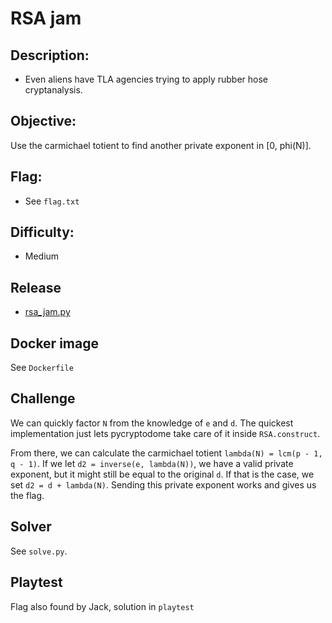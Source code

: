# RSA jam

## Description:

* Even aliens have TLA agencies trying to apply rubber hose cryptanalysis.

## Objective:

Use the carmichael totient to find another private exponent in [0, phi(N)].

## Flag:

* See `flag.txt`

## Difficulty:

* Medium

## Release

- [rsa_jam.py](rsa_jam.py)

## Docker image

See `Dockerfile`

## Challenge

We can quickly factor `N` from the knowledge of `e` and `d`.
The quickest implementation just lets pycryptodome take care of it inside `RSA.construct`.

From there, we can calculate the carmichael totient `lambda(N) = lcm(p - 1, q - 1)`.
If we let `d2 = inverse(e, lambda(N))`, we have a valid private exponent, but it might still be equal to the original `d`.
If that is the case, we set `d2 = d + lambda(N)`.
Sending this private exponent works and gives us the flag.

## Solver

See `solve.py`.

## Playtest

Flag also found by Jack, solution in `playtest`

